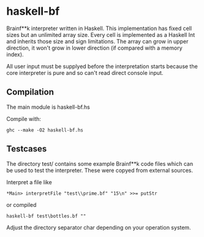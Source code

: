 # haskell-bf
Brainf**k interpreter written in Haskell. This implementation has fixed cell sizes but an unlimited array size.
Every cell is implemented as a Haskell Int and inherits those size and sign limitations.
The array can grow in upper direction, it won't grow in lower direction (if compared with a memory index).

All user input must be supplyed before the interpretation starts because the core interpreter is pure and so can't read direct console input.

## Compilation
The main module is haskell-bf.hs

Compile with:

    ghc --make -O2 haskell-bf.hs

## Testcases
The directory test/ contains some example Brainf**k code files which can be used to test the interpreter. These were copyed from external sources.

Interpret a file like

    *Main> interpretFile "test\\prime.bf" "15\n" >>= putStr
    
or compiled

    haskell-bf test\bottles.bf ""
    
Adjust the directory separator char depending on your operation system.